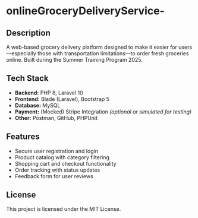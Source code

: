# onlineGroceryDeliveryService-

## Description
A web-based grocery delivery platform designed to make it easier for users—especially those with transportation limitations—to order fresh groceries online. Built during the Summer Training Program 2025.

## Tech Stack
- **Backend:** PHP 8, Laravel 10
- **Frontend:** Blade (Laravel), Bootstrap 5
- **Database:** MySQL
- **Payment:** (Mocked) Stripe Integration *(optional or simulated for testing)*
- **Other:** Postman, GitHub, PHPUnit

## Features
-  Secure user registration and login
-  Product catalog with category filtering
-  Shopping cart and checkout functionality
-  Order tracking with status updates
-  Feedback form for user reviews



## License
This project is licensed under the MIT License.

